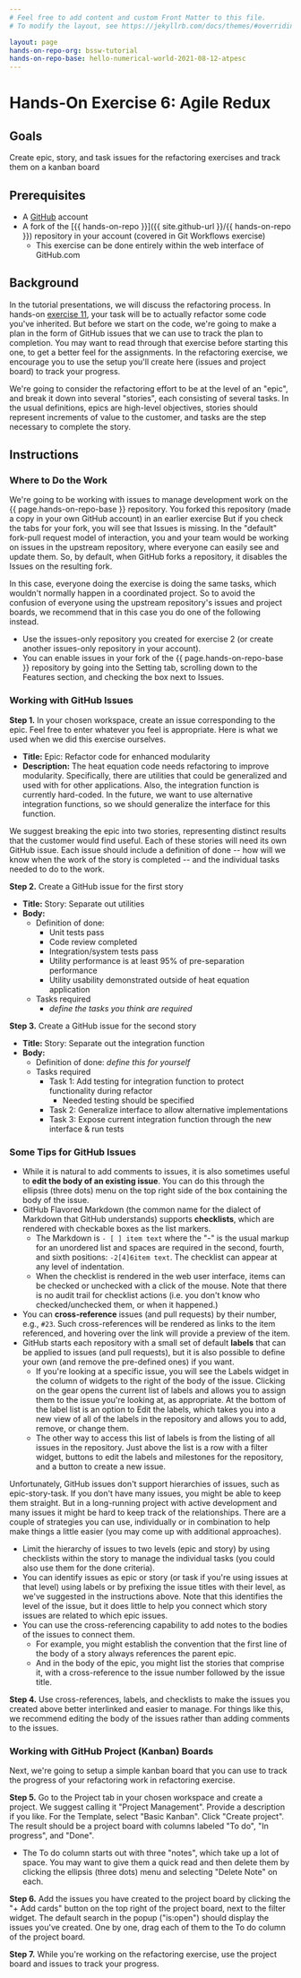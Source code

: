```yaml
---
# Feel free to add content and custom Front Matter to this file.
# To modify the layout, see https://jekyllrb.com/docs/themes/#overriding-theme-defaults

layout: page
hands-on-repo-org: bssw-tutorial
hands-on-repo-base: hello-numerical-world-2021-08-12-atpesc
---
```

# Hands-On Exercise 6: Agile Redux

## Goals
Create epic, story, and task issues for the refactoring exercises and track them on a kanban board

## Prerequisites
* A [GitHub](https://github.com) account
* A fork of the [{{ hands-on-repo }}]({{ site.github-url }}/{{ hands-on-repo }}) repository in your account (covered in Git Workflows exercise)
   - This exercise can be done entirely within the web interface of GitHub.com

## Background
In the tutorial presentations, we will discuss the refactoring process.  In hands-on [exercise 11](../handson-m11-refactoring1.html), your task will be to actually refactor some code you've inherited.  But before we start on the code, we're going to make a plan in the form of GitHub issues that we can use to track the plan to completion.  You may want to read through that exercise before starting this one, to get a better feel for the assignments.  In the refactoring exercise, we encourage you to use the setup you'll create here (issues and project board) to track your progress.

We're going to consider the refactoring effort to be at the level of an "epic", and break it down into several "stories", each consisting of several tasks.  In the usual definitions, epics are high-level objectives, stories should represent increments of value to the customer, and tasks are the step necessary to complete the story.

## Instructions 

### Where to Do the Work

We're going to be working with issues to manage development work on the {{ page.hands-on-repo-base }} repository. You forked this repository (made a copy in your own GitHub account) in an earlier exercise  But if you check the tabs for your fork, you will see that Issues is missing.  In the "default" fork-pull request model of interaction, you and your team would be working on issues in the upstream repository, where everyone can easily see and update them.  So, by default, when GitHub forks a repository, it disables the Issues on the resulting fork.

In this case, everyone doing the exercise is doing the same tasks, which wouldn't normally happen in a coordinated project.  So to avoid the confusion of everyone using the upstream repository's issues and project boards, we recommend that in this case you do one of the following instead.
   - Use the issues-only repository you created for exercise 2 (or create another issues-only repository in your account).
   - You can enable issues in your fork of the {{ page.hands-on-repo-base }} repository by going into the Setting tab, scrolling down to the Features section, and checking the box next to Issues.

### Working with GitHub Issues

**Step 1.** In your chosen workspace, create an issue corresponding to the epic.  Feel free to enter whatever you feel is appropriate.  Here is what we used when we did this exercise ourselves.
   - **Title:** Epic: Refactor code for enhanced modularity
   - **Description:** The heat equation code needs refactoring to improve modularity. Specifically, there are utilities that could be generalized and used with for other applications. Also, the integration function is currently hard-coded. In the future, we want to use alternative integration functions, so we should generalize the interface for this function.

We suggest breaking the epic into two stories, representing distinct results that the customer would find useful. Each of these stories will need its own GitHub issue.  Each issue should include a definition of done -- how will we know when the work of the story is completed -- and the individual tasks needed to do to the work.

**Step 2.** Create a GitHub issue for the first story
   - **Title:** Story: Separate out utilities
   - **Body:**
      - Definition of done: 
         - Unit tests pass
         - Code review completed
         - Integration/system tests pass
         - Utility performance is at least 95% of pre-separation performance
         - Utility usability demonstrated outside of heat equation application
      - Tasks required
         - *define the tasks you think are required*

**Step 3.** Create a GitHub issue for the second story
   - **Title:** Story: Separate out the integration function
   - **Body:**
      - Definition of done: *define this for yourself*
      - Tasks required
         - Task 1: Add testing for integration function to protect functionality during refactor
            - Needed testing should be specified
         - Task 2: Generalize interface to allow alternative implementations
         - Task 3: Expose current integration function through the new interface & run tests

### Some Tips for GitHub Issues

* While it is natural to add comments to issues, it is also sometimes useful to **edit the body of an existing issue**. You can do this through the ellipsis (three dots) menu on the top right side of the box containing the body of the issue.
* GitHub Flavored Markdown (the common name for the dialect of Markdown that GitHub understands) supports **checklists**, which are rendered with checkable boxes as the list markers.
   - The Markdown is `- [ ] item text` where the "-" is the usual markup for an unordered list and spaces are required in the second, fourth, and sixth positions: `-2[4]6item text`.  The checklist can appear at any level of indentation.
   - When the checklist is rendered in the web user interface, items can be checked or unchecked with a click of the mouse.  Note that there is no audit trail for checklist actions (i.e. you don't know who checked/unchecked them, or when it happened.)
* You can **cross-reference** issues (and pull requests) by their number, e.g., `#23`.  Such cross-references will be rendered as links to the item referenced, and hovering over the link will provide a preview of the item.
* GitHub starts each repository with a small set of default **labels** that can be applied to issues (and pull requests), but it is also possible to define your own (and remove the pre-defined ones) if you want.
   - If you're looking at a specific issue, you will see the Labels widget in the column of widgets to the right of the body of the issue.  Clicking on the gear opens the current list of labels and allows you to assign them to the issue you're looking at, as appropriate.  At the bottom of the label list is an option to Edit the labels, which takes you into a new view of all of the labels in the repository and allows you to add, remove, or change them.
   - The other way to access this list of labels is from the listing of all issues in the repository.  Just above the list is a row with a filter widget, buttons to edit the labels and milestones for the repository, and a button to create a new issue.

Unfortunately, GitHub issues don't support hierarchies of issues, such as epic-story-task.  If you don't have many issues, you might be able to keep them straight.  But in a long-running project with active development and many issues it might be hard to keep track of the relationships.  There are a couple of strategies you can use, individually or in combination to help make things a little easier (you may come up with additional approaches).
   - Limit the hierarchy of issues to two levels (epic and story) by using checklists within the story to manage the individual tasks (you could also use them for the done criteria).
   - You can identify issues as epic or story (or task if you're using issues at that level) using labels or by prefixing the issue titles with their level, as we've suggested in the instructions above.  Note that this identifies the level of the issue, but it does little to help you connect which story issues are related to which epic issues.
   - You can use the cross-referencing capability to add notes to the bodies of the issues to connect them.
      - For example, you might establish the convention that the first line of the body of a story always references the parent epic.
      - And in the body of the epic, you might list the stories that comprise it, with a cross-reference to the issue number followed by the issue title.

**Step 4.** Use cross-references, labels, and checklists to make the issues you created above better interlinked and easier to manage.  For things like this, we recommend editing the body of the issues rather than adding comments to the issues.

### Working with GitHub Project (Kanban) Boards

Next, we're going to setup a simple kanban board that you can use to track the progress of your refactoring work in refactoring exercise.

**Step 5.** Go to the Project tab in your chosen workspace and create a project.  We suggest calling it "Project Management".  Provide a description if you like.  For the Template, select "Basic Kanban".  Click "Create project".  The result should be a project board with columns labeled "To do", "In progress", and "Done".
   - The To do column starts out with three "notes", which take up a lot of space.  You may want to give them a quick read and then delete them by clicking the ellipsis (three dots) menu and selecting "Delete Note" on each.

**Step 6.** Add the issues you have created to the project board by clicking the "+ Add cards" button on the top right of the project board, next to the filter widget.  The default search in the popup ("is:open") should display the issues you've created.  One by one, drag each of them to the To do column of the project board.

**Step 7.** While you're working on the refactoring exercise, use the project board and issues to track your progress.
